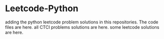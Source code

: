 # Leetcode-Python
adding the python leetcode problem solutions in this repositories. 
The code files are here.
all CTCI problems solutions are here.
some leetcode solutions are here.






















































































































































































































































































































































































































































































































































































































































































































































































